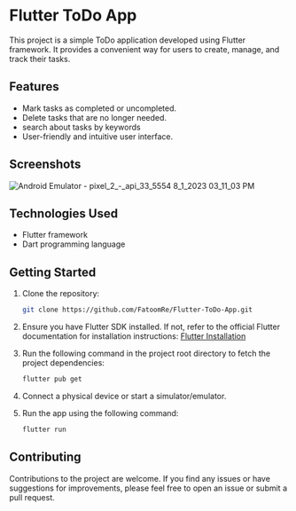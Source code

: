 # Flutter ToDo App

This project is a simple ToDo application developed using Flutter framework. It provides a convenient way for users to create, manage, and track their tasks.

## Features

- Mark tasks as completed or uncompleted.
- Delete tasks that are no longer needed.
- search about tasks by keywords
- User-friendly and intuitive user interface.

## Screenshots

![Android Emulator - pixel_2_-_api_33_5554 8_1_2023 03_11_03 PM](https://github.com/FatoomRe/Flutter-ToDo-App/assets/112693194/fa4a494c-c672-4224-9c00-063ee23231d4)

## Technologies Used
- Flutter framework
- Dart programming language

## Getting Started
1. Clone the repository:

   ```bash
   git clone https://github.com/FatoomRe/Flutter-ToDo-App.git


2. Ensure you have Flutter SDK installed. If not, refer to the official Flutter documentation for installation instructions: [Flutter Installation](https://docs.flutter.dev/get-started/install)

3. Run the following command in the project root directory to fetch the project dependencies:

   ```bash
   flutter pub get

4. Connect a physical device or start a simulator/emulator.

5. Run the app using the following command:

   ```bash
   flutter run

## Contributing
Contributions to the project are welcome. If you find any issues or have suggestions for improvements, please feel free to open an issue or submit a pull request.

